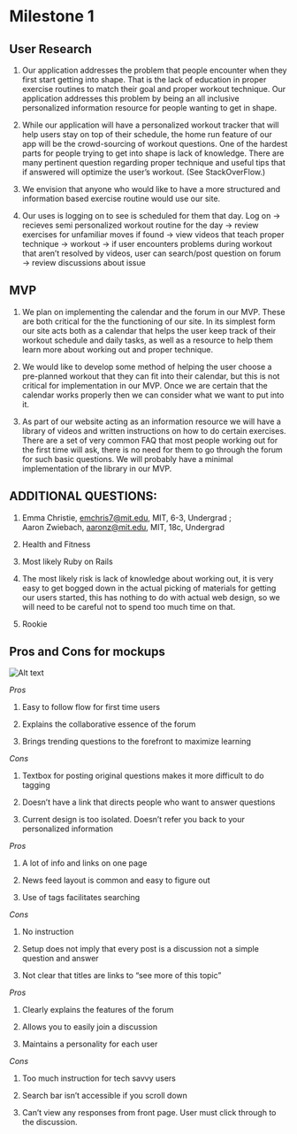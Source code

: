 Milestone 1
=========

User Research
--------------

1) Our application addresses the problem that people encounter when they first start getting into shape. That is the lack of education in proper exercise routines to match their goal and proper workout technique.
Our application addresses this problem by being an all inclusive personalized information resource for people wanting to get in shape.

2) While our application will have a personalized workout tracker that will help users stay on top of their schedule, the home run feature of our app will be the crowd-sourcing of workout questions. One of the hardest parts for people trying to get into shape is lack of knowledge. There are many pertinent question regarding proper technique and useful tips that if answered will optimize the user’s workout. (See StackOverFlow.)

3) We envision that anyone who would like to have a more structured and information based exercise routine would use our site.

4) Our uses is logging on to see is scheduled for them that day.
Log on → recieves semi personalized workout routine for the day → review exercises for unfamiliar moves if found → view videos that teach proper technique → workout → if user encounters problems during workout that aren’t resolved by videos, user can search/post question on forum → review discussions about issue

MVP
------

1) We plan on implementing the calendar and the forum in our MVP. These are both critical for the the functioning of our site. In its simplest form our site acts both as a calendar that helps the user keep track of their workout schedule and daily tasks, as well as a resource to help them learn more about working out and proper technique. 

2) We would like to develop some method of helping the user choose a pre-planned workout that they can fit into their calendar, but this is not critical for implementation in our MVP. Once we are certain that the calendar works properly then we can consider what we want to put into it.

3) As part of our website acting as an information resource we will have a library of videos and written instructions on how to do certain exercises. There are a set of very common FAQ that most people working out for the first time will ask, there is no need for them to go through the forum for such basic questions. We will probably have a minimal implementation of the library in our MVP.

ADDITIONAL QUESTIONS:
--------
1)  Emma Christie, emchris7@mit.edu, MIT, 6-3, Undergrad ;                            
   Aaron Zwiebach, aaronz@mit.edu, MIT, 18c, Undergrad

2) Health and Fitness

3) Most likely Ruby on Rails

4) The most likely risk is lack of knowledge about working out, it is very easy to get bogged down in the actual picking of materials for getting our users started, this has nothing to do with actual web design, so we will need to be careful not to spend too much time on that.
5) Rookie

Pros and Cons for mockups 
----

![Alt text](/Users/emma_christie/Desktop/getInShape/milestone1)

*Pros*

1) Easy to follow flow for first time users

2) Explains the collaborative essence of the forum

3) Brings trending questions to the forefront to maximize learning

*Cons*

1) Textbox for posting original questions makes it more difficult to do tagging

2) Doesn’t have a link that directs people who want to answer questions

3) Current design is too isolated. Doesn’t refer you back to your personalized information

*Pros*

1) A lot of info and links on one page

2) News feed layout is common and easy to figure out

3) Use of tags facilitates searching

*Cons*

1) No instruction 

2) Setup does not imply that every post is a discussion not a simple question and answer

3) Not clear that titles are links to “see more of this topic”

*Pros*

1) Clearly explains the features of the forum

2) Allows you to easily join a discussion

3) Maintains a personality for each user

*Cons*

1) Too much instruction for tech savvy users

2) Search bar isn’t accessible if you scroll down

3) Can’t view any responses from front page. User must click through to the discussion.

    